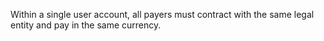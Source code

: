 Within a single user account, all payers must contract with the same legal entity and pay in the same currency.